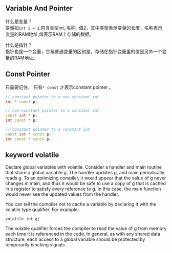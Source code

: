 ##  Variable And Pointer

什么是变量？    
变量如`int i = 2`,包含类型int, 名称i, 值2，其中类型表示变量的长度，名称表示变量的RAM地址,值表示RAM上存储的数据。

什么是指针？    
指针也是一个变量，它与普通变量的区别是，存储在指针变量里的值是另外一个变量的RAM地址。


## Const Pointer

只需要记住， 只有`* const` 才表示constant pointer 。  

```C++
// constant pointer to a non-constant int
int * const p;

// non-constant pointer to a constant int
const int * p;
int const * p;

// constant pointer to a constant int
const int * const p;
int const * const p;
```

## keyword volatile

Declare global variables with volatile. Consider a handler and main routine that share a global variable g. The handler updates g, and main periodically reads g. To an optimizing compiler, it would appear that the value of g never changes in main, and thus it would be safe to use a copy of g that is cached in a register to satisfy every reference to g. In this case, the main function would never see the updated values from the handler.

You can tell the compiler not to cache a variable by declaring it with the volatile type qualifier. For example:
```
volatile int g;
```
The volatile qualifier forces the compiler to read the value of g from memory each time it is referenced in the code. In general, as with any shared data structure, each access to a global variable should be protected by temporarily blocking signals.

